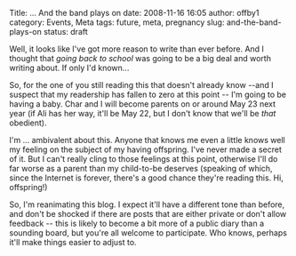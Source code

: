 Title: ... And the band plays on
date: 2008-11-16 16:05
author: offby1
category: Events, Meta
tags: future, meta, pregnancy
slug: and-the-band-plays-on
status: draft

Well, it looks like I've got more reason to write than ever before. And I thought that _going back to school_ was going to be a big deal and worth writing about. If only I'd known\...

So, for the one of you still reading this that doesn't already know \--and I suspect that my readership has fallen to zero at this point \-- I'm going to be having a baby. Char and I will become parents on or around May 23 next year (if Ali has her way, it'll be May 22, but I don't know that we'll be _that_ obedient).

I'm \... ambivalent about this. Anyone that knows me even a little knows well my feeling on the subject of my having offspring. I've never made a secret of it. But I can't really cling to those feelings at this point, otherwise I'll do far worse as a parent than my child-to-be deserves (speaking of which, since the Internet is forever, there's a good chance they're reading this. Hi, offspring!)

So, I'm reanimating this blog. I expect it'll have a different tone than before, and don't be shocked if there are posts that are either private or don't allow feedback \-- this is likely to become a bit more of a public diary than a sounding board, but you're all welcome to participate. Who knows, perhaps it'll make things easier to adjust to.
